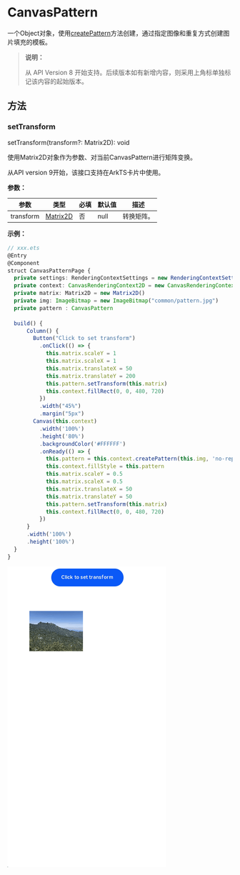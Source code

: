 # CanvasPattern

一个Object对象，使用[createPattern](ts-canvasrenderingcontext2d.md#createpattern)方法创建，通过指定图像和重复方式创建图片填充的模板。

>  **说明：**
>
>  从 API Version 8 开始支持。后续版本如有新增内容，则采用上角标单独标记该内容的起始版本。

## 方法

### setTransform

setTransform(transform?: Matrix2D): void

使用Matrix2D对象作为参数、对当前CanvasPattern进行矩阵变换。

从API version 9开始，该接口支持在ArkTS卡片中使用。

**参数：**

| 参数      | 类型                                                  | 必填 | 默认值 | 描述       |
| --------- | ----------------------------------------------------- | ---- | ------ | ---------- |
| transform | [Matrix2D](ts-components-canvas-matrix2d.md#Matrix2D) | 否   | null   | 转换矩阵。 |

**示例：**

```ts
// xxx.ets
@Entry
@Component
struct CanvasPatternPage {
  private settings: RenderingContextSettings = new RenderingContextSettings(true)
  private context: CanvasRenderingContext2D = new CanvasRenderingContext2D(this.settings)
  private matrix: Matrix2D = new Matrix2D()
  private img: ImageBitmap = new ImageBitmap("common/pattern.jpg")
  private pattern : CanvasPattern

  build() {
      Column() {
        Button("Click to set transform")
          .onClick(() => {
            this.matrix.scaleY = 1
            this.matrix.scaleX = 1
            this.matrix.translateX = 50
            this.matrix.translateY = 200
            this.pattern.setTransform(this.matrix)
            this.context.fillRect(0, 0, 480, 720)
          })
          .width("45%")
          .margin("5px")
        Canvas(this.context)
          .width('100%')
          .height('80%')
          .backgroundColor('#FFFFFF')
          .onReady(() => {
            this.pattern = this.context.createPattern(this.img, 'no-repeat')
            this.context.fillStyle = this.pattern
            this.matrix.scaleY = 0.5
            this.matrix.scaleX = 0.5
            this.matrix.translateX = 50
            this.matrix.translateY = 50
            this.pattern.setTransform(this.matrix)
            this.context.fillRect(0, 0, 480, 720)
          })
      }
      .width('100%')
      .height('100%')
  }
}
```

![CanvasPattern](./figures/canvas_pattern.gif)

